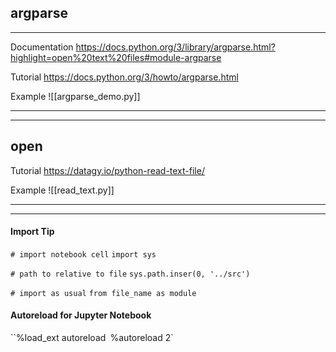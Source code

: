 ## argparse
***
Documentation
https://docs.python.org/3/library/argparse.html?highlight=open%20text%20files#module-argparse

Tutorial
https://docs.python.org/3/howto/argparse.html

Example
![[argparse_demo.py]]

***
***
## open
Tutorial
https://datagy.io/python-read-text-file/

Example
![[read_text.py]]

***
***

#### Import Tip
`# import notebook cell`
`import sys`

`# path to relative to file`
`sys.path.inser(0, '../src')`

`# import as usual`
`from file_name as module`


#### Autoreload for Jupyter Notebook

``%load_ext autoreload`
`%autoreload 2`


